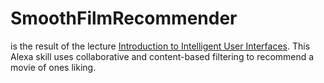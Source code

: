 # SmoothFilmRecommender

is the result of the lecture [Introduction to Intelligent User Interfaces](http://www.medien.ifi.lmu.de/lehre/ws2021/iui/). This Alexa skill uses collaborative and content-based filtering to recommend a movie of ones liking.
